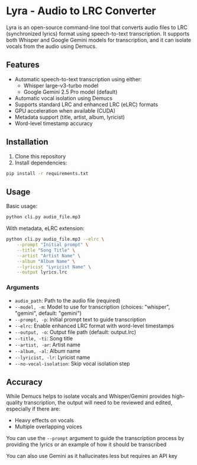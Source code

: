 # Lyra - Audio to LRC Converter

Lyra is an open-source command-line tool that converts audio files to LRC (synchronized lyrics) format using speech-to-text transcription. It supports both Whisper and Google Gemini models for transcription, and it can isolate vocals from the audio using Demucs.

## Features

- Automatic speech-to-text transcription using either:
  - Whisper large-v3-turbo model
  - Google Gemini 2.5 Pro model (default)
- Automatic vocal isolation using Demucs
- Supports standard LRC and enhanced LRC (eLRC) formats
- GPU acceleration when available (CUDA)
- Metadata support (title, artist, album, lyricist)
- Word-level timestamp accuracy

## Installation

1. Clone this repository
2. Install dependencies:

```bash
pip install -r requirements.txt
```

## Usage

Basic usage:

```bash
python cli.py audio_file.mp3
```

With metadata, eLRC extension:

```bash
python cli.py audio_file.mp3 --elrc \
    --prompt "Initial prompt" \
    --title "Song Title" \
    --artist "Artist Name" \
    --album "Album Name" \
    --lyricist "Lyricist Name" \
    --output lyrics.lrc
```

### Arguments

* `audio_path`: Path to the audio file (required)
* `--model, -m`: Model to use for transcription (choices: "whisper", "gemini", default: "gemini")
* `--prompt, -p`: Initial prompt text to guide transcription
* `--elrc`: Enable enhanced LRC format with word-level timestamps
* `--output, -o`: Output file path (default: output.lrc)
* `--title, -ti`: Song title
* `--artist, -ar`: Artist name
* `--album, -al`: Album name
* `--lyricist, -lr`: Lyricist name
* `--no-vocal-isolation`: Skip vocal isolation step

## Accuracy

While Demucs helps to isolate vocals and Whisper/Gemini provides high-quality transcription, the output will need to be reviewed and edited, especially if there are:
- Heavy effects on vocals
- Multiple overlapping voices

You can use the `--prompt` argument to guide the transcription process by providing the lyrics or an example of how it should be transcribed

You can also use Gemini as it hallucinates less but requires an API key